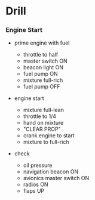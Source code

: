 # Drill

### Engine Start

* prime engine with fuel
  * throttle to half
  * master switch ON
  * beacon light ON
  * fuel pump ON
  * mixture full-rich
  * fuel pump OFF

* engine start
  * mixture full-lean
  * throttle to 1/4
  * hand on mixture
  * "CLEAR PROP"
  * crank engine to start
  * mixture to full-rich

* check
  * oil pressure
  * navigation beacon ON
  * avionics master switch ON
  * radios ON
  * flaps UP
  